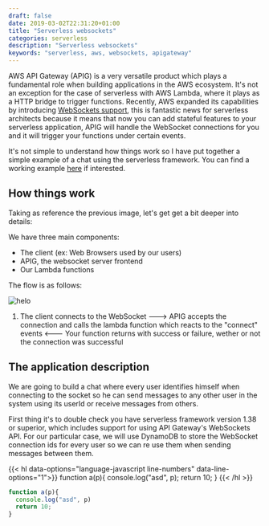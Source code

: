 ```yaml
--- 
draft: false
date: 2019-03-02T22:31:20+01:00
title: "Serverless websockets"
categories: serverless
description: "Serverless websockets"
keywords: "serverless, aws, websockets, apigateway"
---
```


AWS API Gateway (APIG) is a very versatile product which plays a fundamental role when building applications in the AWS ecosystem. It's not an exception for the case of serverless with AWS Lambda, where it plays as a HTTP bridge to trigger functions. Recently, AWS expanded its capabilities by introducing [WebSockets support](https://aws.amazon.com/blogs/compute/announcing-websocket-apis-in-amazon-api-gateway/), this is fantastic news for serverless architects because it means that now you can add stateful features to your serverless application, APIG will handle the WebSocket connections for you and it will trigger your functions under certain events.

It's not simple to understand how things work so I have put together a simple example of a chat using the serverless framework. You can find a working example [here](https://github.com/ccverak/serverless-websockets-demo) if interested.

## How things work

Taking as reference the previous image, let's get get a bit deeper into details:

We have three main components:
- The client (ex: Web Browsers used by our users)
- APIG, the websocket server frontend
- Our Lambda functions

The flow is as follows:

![helo](/images/Websockets-flow-diagram.png)

1) The client connects to the WebSocket
   ---> APIG accepts the connection and calls the lambda function which reacts to the "connect" events
   <--- Your function returns with success or failure, wether or not the connection was successful 

## The application description

We are going to build a chat where every user identifies himself when connecting to the socket so he can send messages to any other user in the system using its userId or receive messages from others.

First thing it's to double check you have serverless framework version 1.38 or superior, which includes support for using API Gateway's WebSockets API. For our particular case, we will use DynamoDB to store the WebSocket connection ids for every user so we can re use them when sending messages between them.

{{< hl data-options="language-javascript line-numbers" data-line-options="1">}}
function a(p){
  console.log("asd", p);
  return 10;
}
{{< /hl >}}

```javascript "line-numbers"
function a(p){
  console.log("asd", p)
  return 10;
}
```
